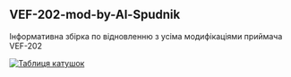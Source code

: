 ## VEF-202-mod-by-Al-Spudnik
Інформативна збірка по відновленню з усіма модифікаціями приймача VEF-202

[![Таблиця катушок](https://img.shields.io/badge/Таблиця_катушок-blue.svg )](https://photos.app.goo.gl/kkhYgLVB2DS3a5Cb8)
